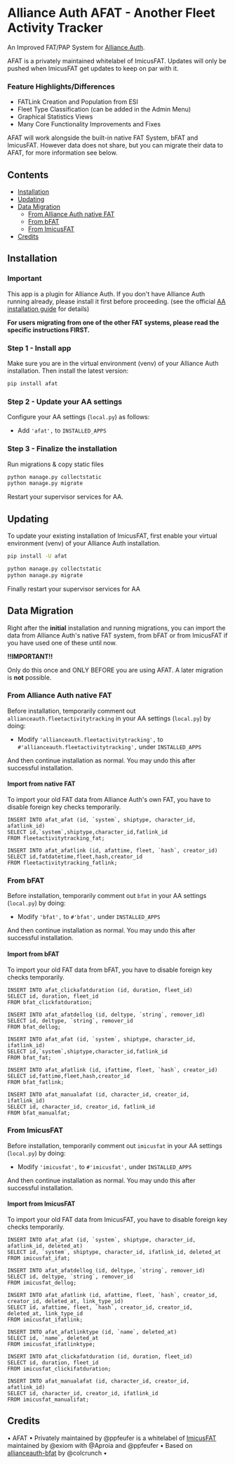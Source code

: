 # Alliance Auth AFAT - Another Fleet Activity Tracker

An Improved FAT/PAP System for [Alliance Auth](https://gitlab.com/allianceauth/allianceauth). 

AFAT is a privately maintained whitelabel of ImicusFAT. Updates will only be pushed when ImicusFAT get updates to keep on par with it.

### Feature Highlights/Differences
- FATLink Creation and Population from ESI
- Fleet Type Classification (can be added in the Admin Menu)
- Graphical Statistics Views
- Many Core Functionality Improvements and Fixes

AFAT will work alongside the built-in native FAT System, bFAT and ImicusFAT. However data does not share, but you can migrate their data to AFAT, for more information see below.

## Contents

- [Installation](#installation)
- [Updating](#updating)
- [Data Migration](#data-migration)
    - [From Alliance Auth native FAT](#from-alliance-auth-native-fat)
    - [From bFAT](#from-bfat)
    - [From ImicusFAT](#from-imicusfat)
- [Credits](#credits)

## Installation

### Important
This app is a plugin for Alliance Auth. If you don't have Alliance Auth running already, please install it first before proceeding. (see the official [AA installation guide](https://allianceauth.readthedocs.io/en/latest/installation/allianceauth.html) for details)

**For users migrating from one of the other FAT systems, please read the specific instructions FIRST.**

### Step 1 - Install app

Make sure you are in the virtual environment (venv) of your Alliance Auth installation. Then install the latest version:

```bash
pip install afat
```

### Step 2 - Update your AA settings

Configure your AA settings (`local.py`) as follows:

- Add `'afat',` to `INSTALLED_APPS`

### Step 3 - Finalize the installation

Run migrations & copy static files

```bash
python manage.py collectstatic
python manage.py migrate
```

Restart your supervisor services for AA.

## Updating

To update your existing installation of ImicusFAT, first enable your virtual environment (venv) of your Alliance Auth installation.

```bash
pip install -U afat

python manage.py collectstatic
python manage.py migrate
```

Finally restart your supervisor services for AA

## Data Migration

Right after the **initial** installation and running migrations, you can import the data from Alliance Auth's native FAT system, from bFAT or from ImicusFAT if you have used one of these until now.

**!!IMPORTANT!!**

Only do this once and ONLY BEFORE you are using AFAT. A later migration is **not** possible.

### From Alliance Auth native FAT

Before installation, temporarily comment out `allianceauth.fleetactivitytracking` in your AA settings (`local.py`) by doing:

- Modify `'allianceauth.fleetactivitytracking',` to `#'allianceauth.fleetactivitytracking',` under `INSTALLED_APPS`

And then continue installation as normal. You may undo this after successful installation.

#### Import from native FAT

To import your old FAT data from Alliance Auth's own FAT, you have to disable foreign key checks temporarily.


```
INSERT INTO afat_afat (id, `system`, shiptype, character_id, afatlink_id) 
SELECT id,`system`,shiptype,character_id,fatlink_id 
FROM fleetactivitytracking_fat;

INSERT INTO afat_afatlink (id, afattime, fleet, `hash`, creator_id) 
SELECT id,fatdatetime,fleet,hash,creator_id 
FROM fleetactivitytracking_fatlink;
```

### From bFAT

Before installation, temporarily comment out `bfat` in your AA settings (`local.py`) by doing:

- Modify `'bfat',` to `#'bfat',` under `INSTALLED_APPS`

And then continue installation as normal. You may undo this after successful installation.

#### Import from bFAT

To import your old FAT data from bFAT, you have to disable foreign key checks temporarily.

```
INSERT INTO afat_clickafatduration (id, duration, fleet_id)
SELECT id, duration, fleet_id
FROM bfat_clickfatduration;

INSERT INTO afat_afatdellog (id, deltype, `string`, remover_id)
SELECT id, deltype, `string`, remover_id
FROM bfat_dellog;

INSERT INTO afat_afat (id, `system`, shiptype, character_id, ifatlink_id)
SELECT id,`system`,shiptype,character_id,fatlink_id
FROM bfat_fat;

INSERT INTO afat_afatlink (id, ifattime, fleet, `hash`, creator_id)
SELECT id,fattime,fleet,hash,creator_id 
FROM bfat_fatlink;

INSERT INTO afat_manualafat (id, character_id, creator_id, ifatlink_id)
SELECT id, character_id, creator_id, fatlink_id
FROM bfat_manualfat;
```

### From ImicusFAT

Before installation, temporarily comment out `imicusfat` in your AA settings (`local.py`) by doing:

- Modify `'imicusfat',` to `#'imicusfat',` under `INSTALLED_APPS`

And then continue installation as normal. You may undo this after successful installation.

#### Import from ImicusFAT

To import your old FAT data from ImicusFAT, you have to disable foreign key checks temporarily.

```
INSERT INTO afat_afat (id, `system`, shiptype, character_id, afatlink_id, deleted_at)
SELECT id, `system`, shiptype, character_id, ifatlink_id, deleted_at
FROM imicusfat_ifat;

INSERT INTO afat_afatdellog (id, deltype, `string`, remover_id)
SELECT id, deltype, `string`, remover_id
FROM imicusfat_dellog;

INSERT INTO afat_afatlink (id, afattime, fleet, `hash`, creator_id, creator_id, deleted_at, link_type_id)
SELECT id, afattime, fleet, `hash`, creator_id, creator_id, deleted_at, link_type_id
FROM imicusfat_ifatlink;

INSERT INTO afat_afatlinktype (id, `name`, deleted_at)
SELECT id, `name`, deleted_at
FROM imicusfat_ifatlinktype;

INSERT INTO afat_clickafatduration (id, duration, fleet_id)
SELECT id, duration, fleet_id
FROM imicusfat_clickifatduration;

INSERT INTO afat_manualafat (id, character_id, creator_id, afatlink_id)
SELECT id, character_id, creator_id, ifatlink_id
FROM imicusfat_manualifat;
```

## Credits
• AFAT • Privately maintained by @ppfeufer is a whitelabel of [ImicusFAT](https://gitlab.com/evictus.iou/allianceauth-imicusfat) maintained by @exiom with @Aproia and @ppfeufer • Based on [allianceauth-bfat](https://gitlab.com/colcrunch/allianceauth-bfat) by @colcrunch •
